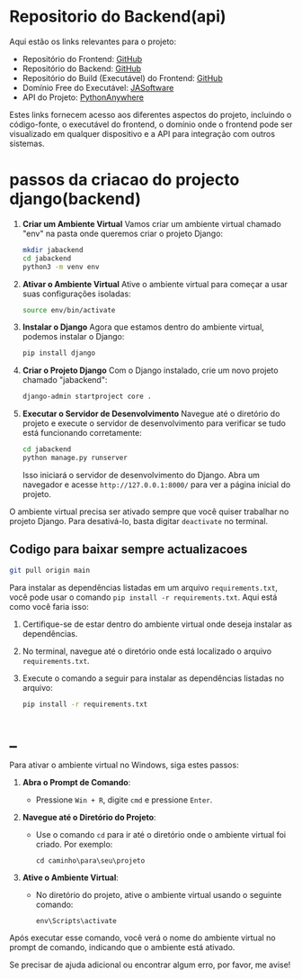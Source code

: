 #   Repositorio do Backend(api)

Aqui estão os links relevantes para o projeto:

- Repositório do Frontend: [GitHub](https://github.com/Catson28/NowFrontendReact)
- Repositório do Backend: [GitHub](https://github.com/Catson28/NowBackendDjango)
- Repositório do Build (Executável) do Frontend: [GitHub](https://github.com/Catson28/BuildedNowFrontendReact)
- Domínio Free do Executável: [JASoftware](https://jasoftware.netlify.app)
- API do Projeto: [PythonAnywhere](https://jasoftware.pythonanywhere.com/)

Estes links fornecem acesso aos diferentes aspectos do projeto, incluindo o código-fonte, o executável do frontend, o domínio onde o frontend pode ser visualizado em qualquer dispositivo e a API para integração com outros sistemas.

#   passos da criacao do projecto django(backend)

1. **Criar um Ambiente Virtual**
   Vamos criar um ambiente virtual chamado "env" na pasta onde queremos criar o projeto Django:

   ```bash
   mkdir jabackend
   cd jabackend
   python3 -m venv env
   ```

2. **Ativar o Ambiente Virtual**
   Ative o ambiente virtual para começar a usar suas configurações isoladas:

   ```bash
   source env/bin/activate
   ```

3. **Instalar o Django**
   Agora que estamos dentro do ambiente virtual, podemos instalar o Django:

   ```bash
   pip install django
   ```

4. **Criar o Projeto Django**
   Com o Django instalado, crie um novo projeto chamado "jabackend":

   ```bash
   django-admin startproject core .
   ```

5. **Executar o Servidor de Desenvolvimento**
   Navegue até o diretório do projeto e execute o servidor de desenvolvimento para verificar se tudo está funcionando corretamente:

   ```bash
   cd jabackend
   python manage.py runserver
   ```

   Isso iniciará o servidor de desenvolvimento do Django. Abra um navegador e acesse `http://127.0.0.1:8000/` para ver a página inicial do projeto.

O ambiente virtual precisa ser ativado sempre que você quiser trabalhar no projeto Django. Para desativá-lo, basta digitar `deactivate` no terminal.

##   Codigo para baixar sempre actualizacoes

```bash
git pull origin main
```

Para instalar as dependências listadas em um arquivo `requirements.txt`, você pode usar o comando `pip install -r requirements.txt`. Aqui está como você faria isso:

1. Certifique-se de estar dentro do ambiente virtual onde deseja instalar as dependências.

2. No terminal, navegue até o diretório onde está localizado o arquivo `requirements.txt`.

3. Execute o comando a seguir para instalar as dependências listadas no arquivo:
   
   ```bash
   pip install -r requirements.txt
   ```

#  _

Para ativar o ambiente virtual no Windows, siga estes passos:

1. **Abra o Prompt de Comando**:
   - Pressione `Win + R`, digite `cmd` e pressione `Enter`.

2. **Navegue até o Diretório do Projeto**:
   - Use o comando `cd` para ir até o diretório onde o ambiente virtual foi criado. Por exemplo:
     ```shell
     cd caminho\para\seu\projeto
     ```

3. **Ative o Ambiente Virtual**:
   - No diretório do projeto, ative o ambiente virtual usando o seguinte comando:
     ```shell
     env\Scripts\activate
     ```

Após executar esse comando, você verá o nome do ambiente virtual no prompt de comando, indicando que o ambiente está ativado.

Se precisar de ajuda adicional ou encontrar algum erro, por favor, me avise!